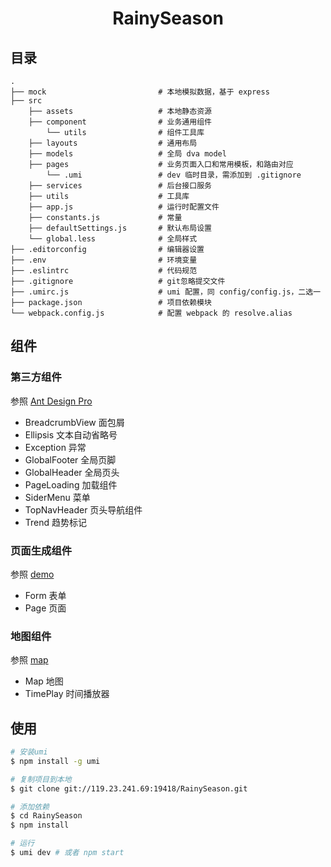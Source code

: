 <h1 align="center">RainySeason</h1>

## 目录
```
.
├── mock                         # 本地模拟数据，基于 express
├── src
    ├── assets                   # 本地静态资源
    ├── component                # 业务通用组件
        └── utils                # 组件工具库
    ├── layouts                  # 通用布局
    ├── models                   # 全局 dva model
    ├── pages                    # 业务页面入口和常用模板，和路由对应
        └── .umi                 # dev 临时目录，需添加到 .gitignore
    ├── services                 # 后台接口服务
    ├── utils                    # 工具库
    ├── app.js                   # 运行时配置文件
    ├── constants.js             # 常量
    ├── defaultSettings.js       # 默认布局设置
    └── global.less              # 全局样式
├── .editorconfig                # 编辑器设置
├── .env                         # 环境变量
├── .eslintrc                    # 代码规范
├── .gitignore                   # git忽略提交文件
├── .umirc.js                    # umi 配置，同 config/config.js，二选一
├── package.json                 # 项目依赖模块
└── webpack.config.js            # 配置 webpack 的 resolve.alias
```

## 组件

### 第三方组件

参照 [Ant Design Pro](http://pro.ant.design/index-cn)

- BreadcrumbView 面包屑
- Ellipsis 文本自动省略号
- Exception 异常
- GlobalFooter 全局页脚
- GlobalHeader 全局页头
- PageLoading 加载组件
- SiderMenu 菜单
- TopNavHeader 页头导航组件
- Trend 趋势标记

### 页面生成组件

参照 [demo](./src/pages/test/test.js)

- Form 表单
- Page 页面

### 地图组件

参照 [map](./src/pages/index.js)

- Map 地图
- TimePlay 时间播放器

## 使用

```bash
# 安装umi
$ npm install -g umi

# 复制项目到本地
$ git clone git://119.23.241.69:19418/RainySeason.git

# 添加依赖
$ cd RainySeason
$ npm install

# 运行
$ umi dev # 或者 npm start
```